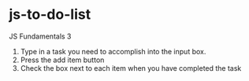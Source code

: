 # js-to-do-list
JS Fundamentals 3

1. Type in a task you need to accomplish into the input box.
2. Press the add item button
3. Check the box next to each item when you have completed the task
